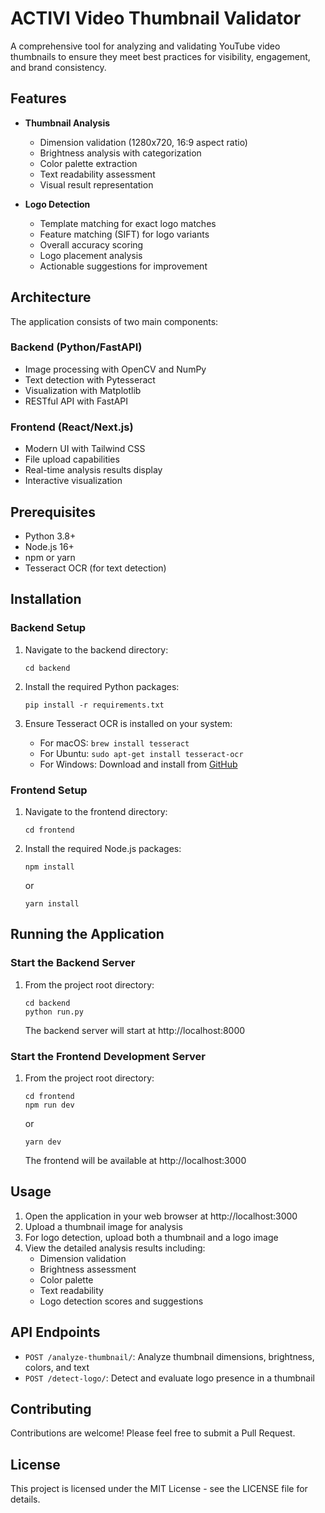 # ACTIVI Video Thumbnail Validator

A comprehensive tool for analyzing and validating YouTube video thumbnails to ensure they meet best practices for visibility, engagement, and brand consistency.

## Features

- **Thumbnail Analysis**
  - Dimension validation (1280x720, 16:9 aspect ratio)
  - Brightness analysis with categorization
  - Color palette extraction
  - Text readability assessment
  - Visual result representation

- **Logo Detection**
  - Template matching for exact logo matches
  - Feature matching (SIFT) for logo variants
  - Overall accuracy scoring
  - Logo placement analysis
  - Actionable suggestions for improvement

## Architecture

The application consists of two main components:

### Backend (Python/FastAPI)

- Image processing with OpenCV and NumPy
- Text detection with Pytesseract
- Visualization with Matplotlib
- RESTful API with FastAPI

### Frontend (React/Next.js)

- Modern UI with Tailwind CSS
- File upload capabilities
- Real-time analysis results display
- Interactive visualization

## Prerequisites

- Python 3.8+
- Node.js 16+
- npm or yarn
- Tesseract OCR (for text detection)

## Installation

### Backend Setup

1. Navigate to the backend directory:
   ```
   cd backend
   ```

2. Install the required Python packages:
   ```
   pip install -r requirements.txt
   ```

3. Ensure Tesseract OCR is installed on your system:
   - For macOS: `brew install tesseract`
   - For Ubuntu: `sudo apt-get install tesseract-ocr`
   - For Windows: Download and install from [GitHub](https://github.com/UB-Mannheim/tesseract/wiki)

### Frontend Setup

1. Navigate to the frontend directory:
   ```
   cd frontend
   ```

2. Install the required Node.js packages:
   ```
   npm install
   ```
   or
   ```
   yarn install
   ```

## Running the Application

### Start the Backend Server

1. From the project root directory:
   ```
   cd backend
   python run.py
   ```
   The backend server will start at http://localhost:8000

### Start the Frontend Development Server

1. From the project root directory:
   ```
   cd frontend
   npm run dev
   ```
   or
   ```
   yarn dev
   ```
   The frontend will be available at http://localhost:3000

## Usage

1. Open the application in your web browser at http://localhost:3000
2. Upload a thumbnail image for analysis
3. For logo detection, upload both a thumbnail and a logo image
4. View the detailed analysis results including:
   - Dimension validation
   - Brightness assessment
   - Color palette
   - Text readability
   - Logo detection scores and suggestions

## API Endpoints

- `POST /analyze-thumbnail/`: Analyze thumbnail dimensions, brightness, colors, and text
- `POST /detect-logo/`: Detect and evaluate logo presence in a thumbnail

## Contributing

Contributions are welcome! Please feel free to submit a Pull Request.

## License

This project is licensed under the MIT License - see the LICENSE file for details.
